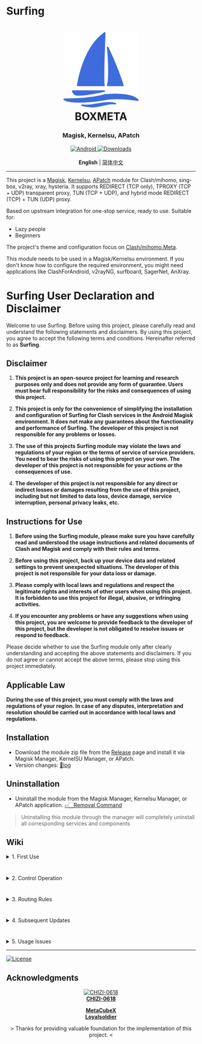 # Surfing

<h1 align="center">
  <img src="./folder/logo.svg" alt="BOXMETA" width="200">
  <br>BOXMETA<br>
</h1>

<h3 align="center">Magisk, Kernelsu, APatch</h3>

<div align="center">
    <a href="https://github.com/MoGuangYu/Surfing/releases/tag/Prerelease-Alpha">
        <img alt="Android" src="https://img.shields.io/badge/Module Latestsnapshot-F05033.svg?logo=android&logoColor=white">
    </a>
    <a href="https://github.com/MoGuangYu/Surfing/releases">
    <img alt="Downloads" src="https://img.shields.io/github/downloads/MoGuangYu/Surfing/total?label=Module%20Download&labelColor=00b56a&logo=git&logoColor=white">
</a>
</div>
<br>
<div align="center">
    <strong>English</strong> | <a href="./README_CN.md">简体中文</a>
</div>

---

This project is a [Magisk](https://github.com/topjohnwu/Magisk), [Kernelsu](https://github.com/tiann/KernelSU), [APatch](https://github.com/bmax121/APatch) module for Clash/mihomo, sing-box, v2ray, xray, hysteria. It supports REDIRECT (TCP only), TPROXY (TCP + UDP) transparent proxy, TUN (TCP + UDP), and hybrid mode REDIRECT (TCP) + TUN (UDP) proxy.

Based on upstream integration for one-stop service, ready to use. Suitable for:
- Lazy people
- Beginners

The project's theme and configuration focus on [Clash/mihomo.Meta](https://github.com/MetaCubeX/Clash.Meta).

This module needs to be used in a Magisk/Kernelsu environment. If you don't know how to configure the required environment, you might need applications like ClashForAndroid, v2rayNG, surfboard, SagerNet, AnXray.

# Surfing User Declaration and Disclaimer

Welcome to use Surfing. Before using this project, please carefully read and understand the following statements and disclaimers. By using this project, you agree to accept the following terms and conditions. Hereinafter referred to as **Surfing**.

## Disclaimer

1. **This project is an open-source project for learning and research purposes only and does not provide any form of guarantee. Users must bear full responsibility for the risks and consequences of using this project.**

2. **This project is only for the convenience of simplifying the installation and configuration of Surfing for Clash services in the Android Magisk environment. It does not make any guarantees about the functionality and performance of Surfing. The developer of this project is not responsible for any problems or losses.**

3. **The use of this projects Surfing module may violate the laws and regulations of your region or the terms of service of service providers. You need to bear the risks of using this project on your own. The developer of this project is not responsible for your actions or the consequences of use.**

4. **The developer of this project is not responsible for any direct or indirect losses or damages resulting from the use of this project, including but not limited to data loss, device damage, service interruption, personal privacy leaks, etc.**

## Instructions for Use

1. **Before using the Surfing module, please make sure you have carefully read and understood the usage instructions and related documents of Clash and Magisk and comply with their rules and terms.**

2. **Before using this project, back up your device data and related settings to prevent unexpected situations. The developer of this project is not responsible for your data loss or damage.**

3. **Please comply with local laws and regulations and respect the legitimate rights and interests of other users when using this project. It is forbidden to use this project for illegal, abusive, or infringing activities.**

4. **If you encounter any problems or have any suggestions when using this project, you are welcome to provide feedback to the developer of this project, but the developer is not obligated to resolve issues or respond to feedback.**

Please decide whether to use the Surfing module only after clearly understanding and accepting the above statements and disclaimers. If you do not agree or cannot accept the above terms, please stop using this project immediately.

## Applicable Law

**During the use of this project, you must comply with the laws and regulations of your region. In case of any disputes, interpretation and resolution should be carried out in accordance with local laws and regulations.**

## Installation

- Download the module zip file from the [Release](https://github.com/MoGuangYu/Surfing/releases) page and install it via Magisk Manager, KernelSU Manager, or APatch.
- Version changes: [📲log](changelog.md)

## Uninstallation

- Uninstall the module from the Magisk Manager, Kernelsu Manager, or APatch application. [👉🏻Removal Command](https://github.com/MoGuangYu/Surfing/blob/main/uninstall.sh#L3-L4)

> Uninstalling this module through the manager will completely uninstall all corresponding services and components

## Wiki

<details>
<summary>1. First Use</summary>

- After installing the module for the first time, **please first** add your subscription URL to `/data/adb/box_bll/clash/config.yaml`, and then manually restart the device once.
- Toggle the module switch once and open the **Web** application on the desktop
- Due to network reasons, the **rules**/**subscriptions** may not be fully downloaded automatically. Please manually refresh the panel.
  - If the subscription fails to load, please try to switch the **UA** in the configuration file
  - If the above fails, ensure your network environment is normal.
- ~~After the configuration and node fetching are complete, go to~~: 
- ~~**Settings** → **Search Box**, and search for the keyword "DNS." If similar options appear, select them~~:
  - ~~Private DNS~~
  - ~~Dedicated DNS~~
- ~~And configure the custom domain~~:
```text
1dot1dot1dot1.cloudflare-dns.com
```

- Web App:
  - It is purely a graphical tool for portable browsing and managing backend routing data, with no other unnecessary uses.

<img src="./folder/Webapk.png" alt="Web UI" width="300">

> The module has an integrated GUI that can be accessed locally via a browser or online via the app. The two are essentially the same.

</details>

#

<details>
<summary>2. Control Operation</summary>

- Can control the start and stop via **WiFi SSID** network.
- Can control the operation service by turning the module switch on/off, with real-time effect.
- You can add a control switch tile of the module to the system status bar. If you cannot find the tile switch after installing the module and restarting the device, you can directly navigate to `/data/adb/modules/Surfingtile/system/app/com.yadli.surfingtile/` to install it manually [Download source code](https://raw.githubusercontent.com/MoGuangYu/Surfing/main/folder/SurfingTile.tar.gz)

</details>

#

<details>
<summary>3. Routing Rules</summary>

GitHub Actions automatically builds at 6 AM Beijing Time every day to ensure the CN rules are up to date. [Wiki](https://github.com/MoGuangYu/rule)

> The routing rules are all linked online and automatically updated every 24 hours.

</details>

#

<details>
<summary>4. Subsequent Updates</summary>

- If you are using the default configuration, updates will be seamless.
- Supports online module updates from the client. No reboot is required after updating, but a reboot is still recommended.
- During updates, the configuration file will be backed up to:
   - `config.yaml.bak`
- User configuration will be backed up during the update to:
   - `box.config.bak`
- Your subscription URL will be automatically extracted and backed up to:
   - `proxies/subscribe_urls_backup.txt`
   - The backup will be automatically extracted and restored to the new configuration, suitable for those using the default configuration file.

- Module updates do not include:
   - Geo database files
   - Bin files
   - Web resources

> Ps: The update mainly follows upstream updates and delivers some configurations.

</details>

#

<details>
<summary>5. Usage Issues</summary>

1. Proxy Specific Applications (Black/Whitelist)
- To proxy all applications except certain ones, open the `/data/adb/box_bll/scripts/box.config` file, set the `proxy_mode` value to `blacklist` (default), and add elements to the `user_packages_list` array. The format for elements is `id:package_name`, separated by spaces. For example, `user_packages_list=("id:package_name" "id:package_name")` to **not proxy** specific Android user applications.

- To only proxy specific applications, open the `/data/adb/box_bll/scripts/box.config` file, set the `proxy_mode` value to `whitelist`, and add elements to the `user_packages_list` array. The format for elements is `id:package_name`, separated by spaces. For example, `user_packages_list=("id:package_name" "id:package_name")` to **only proxy** specific Android user applications.

Android user group ID identifiers:

| Standard User | ID  |
| ------------- | --- |
| Owner         |  0  |
| Second Space  |  10 |
| App Clone     | 999 |

> Typically, you can find all user group IDs and application package names in `/data/user/`. Do not use fake-ip mode when using black/whitelist.

2. Tun Mode
- Enabled by default
- Better routing traffic management
- ~~Deprecated in v7.4.3~~

> If you have special needs, you can turn it off by yourself. Please do not use the blacklist or whitelist before using this mode.

3. Routing Rules
- Designed for mainland China usage
- Sufficient for most daily needs

> If there are no strict requirements, the whitelist/blacklist is not very meaningful, and the default configuration of the module is enough.

4. Panel Management
- Magisk Font Module

> May affect normal display of page fonts.

5. LAN Sharing
- Enable hotspot and let other devices connect.
- TUN Gateway: `172.20.0.1`

> To access the dashboard backend from other devices, visit: `http://<Current WiFi/TUN Gateway>:9090/ui`

~~6. Private DNS~~
- ~~**When enabled**, please **ensure the module service is running properly**, **otherwise**, it may affect CN resolution and result in **no internet connection**.~~
- ~~This is an optional feature ✅~~
- ~~It is recommended to enable it.~~

> This is to fully solve some IPv6 DNS request leaks under Wan0.

7. Host File
- No need to mount
   - Just delete the file.
- To remount
   - Create a new file in the **etc** folder.
- All modifications take effect immediately.

> Domain IP redirection.

</details>

---

<a href="./LICENSE">
    <img alt="License" src="https://img.shields.io/github/license/MoGuangYu/Surfing.svg">
</a>

## Acknowledgments

<a href="https://github.com/CHIZI-0618">
  <p align="center">
    <img src="https://github.com/CHIZI-0618.png" width="100" height="100" alt="CHIZI-0618">
    <br>
    <strong>CHIZI-0618</strong>
  </p>
</a>

<div align="center">
  <a href="https://github.com/MetaCubeX"><strong>MetaCubeX</strong></a>
</div>

<div align="center">
  <a href="https://github.com/Loyalsoldier"><strong>Loyalsoldier</strong></a>
</div>
<div align="center">
  <p> > Thanks for providing valuable foundation for the implementation of this project. < </p>
</div>
